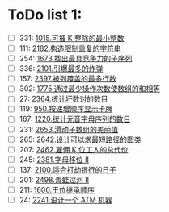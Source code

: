 # ToDo list 1: 


- [ ] 331: 	 [1015.可被 K 整除的最小整数](https://leetcode.cn/problems/smallest-integer-divisible-by-k) 
- [ ] 111: 	 [2182.构造限制重复的字符串](https://leetcode.cn/problems/construct-string-with-repeat-limit) 
- [ ] 254: 	 [1673.找出最具竞争力的子序列](https://leetcode.cn/problems/find-the-most-competitive-subsequence) 
- [ ] 336: 	 [2101.引爆最多的炸弹](https://leetcode.cn/problems/detonate-the-maximum-bombs) 
- [ ] 157: 	 [2397.被列覆盖的最多行数](https://leetcode.cn/problems/maximum-rows-covered-by-columns) 
- [ ] 302: 	 [1775.通过最少操作次数使数组的和相等](https://leetcode.cn/problems/equal-sum-arrays-with-minimum-number-of-operations) 
- [ ] 27: 	 [2364.统计坏数对的数目](https://leetcode.cn/problems/count-number-of-bad-pairs) 
- [ ] 119: 	 [950.按递增顺序显示卡牌](https://leetcode.cn/problems/reveal-cards-in-increasing-order) 
- [ ] 167: 	 [1220.统计元音字母序列的数目](https://leetcode.cn/problems/count-vowels-permutation) 
- [ ] 231: 	 [2653.滑动子数组的美丽值](https://leetcode.cn/problems/sliding-subarray-beauty) 
- [ ] 265: 	 [2642.设计可以求最短路径的图类](https://leetcode.cn/problems/design-graph-with-shortest-path-calculator) 
- [ ] 207: 	 [2462.雇佣 K 位工人的总代价](https://leetcode.cn/problems/total-cost-to-hire-k-workers) 
- [ ] 245: 	 [2381.字母移位 II](https://leetcode.cn/problems/shifting-letters-ii) 
- [ ] 137: 	 [2100.适合打劫银行的日子](https://leetcode.cn/problems/find-good-days-to-rob-the-bank) 
- [ ] 201: 	 [2498.青蛙过河 II](https://leetcode.cn/problems/frog-jump-ii) 
- [ ] 211: 	 [1600.王位继承顺序](https://leetcode.cn/problems/throne-inheritance) 
- [ ] 24: 	 [2241.设计一个 ATM 机器](https://leetcode.cn/problems/design-an-atm-machine) 
